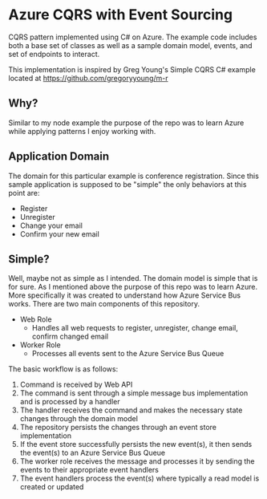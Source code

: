 Azure CQRS with Event Sourcing
==============================

CQRS pattern implemented using C# on Azure. The example code includes both a base set of classes as well as a sample domain model, events, and set of endpoints to interact.

This implementation is inspired by Greg Young's Simple CQRS C# example
located at https://github.com/gregoryyoung/m-r

Why?
----
Similar to my node example the purpose of the repo was to learn Azure while applying patterns I enjoy working with. 

Application Domain
------------------
The domain for this particular example is conference registration. Since this sample application is supposed to be "simple" the only behaviors at this point are:
- Register
- Unregister
- Change your email
- Confirm your new email

Simple?
-------
Well, maybe not as simple as I intended. The domain model is simple that is for sure. As I mentioned above the purpose of this repo was to learn Azure. More specifically it was created to understand how Azure Service Bus works. There are two main components of this repository.

- Web Role
  - Handles all web requests to register, unregister, change email, confirm changed email
- Worker Role
  - Processes all events sent to the Azure Service Bus Queue

The basic workflow is as follows:

1. Command is received by Web API
2. The command is sent through a simple message bus implementation and is processed by a handler
3. The handler receives the command and makes the necessary state changes through the domain model
4. The repository persists the changes through an event store implementation
5. If the event store successfully persists the new event(s), it then sends the event(s) to an Azure Service Bus Queue
6. The worker role receives the message and processes it by sending the events to their appropriate event handlers
7. The event handlers process the event(s) where typically a read model is created or updated
